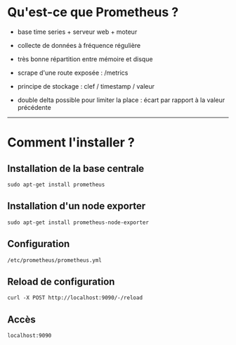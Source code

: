 

# Qu'est-ce que Prometheus ?

* base time series + serveur web + moteur

* collecte de données à fréquence régulière

* très bonne répartition entre mémoire et disque

* scrape d'une route exposée : /metrics

* principe de stockage : clef / timestamp / valeur

* double delta possible pour limiter la place : écart par rapport à la valeur précédente

-------------------------------------------------------------------------------------------


# Comment l'installer ?


## Installation de la base centrale


```
sudo apt-get install prometheus
```


## Installation d'un node exporter


```
sudo apt-get install prometheus-node-exporter
```

## Configuration

```
/etc/prometheus/prometheus.yml
```

## Reload de configuration

```
curl -X POST http://localhost:9090/-/reload
```

## Accès 

```
localhost:9090
```

